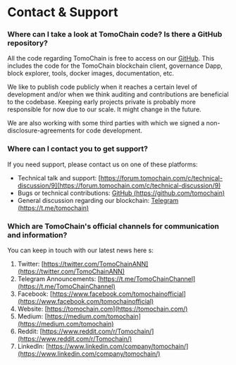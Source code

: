 # Contact & Support



### **Where can I take a look at TomoChain code? Is there a GitHub repository?**

All the code regarding TomoChain is free to access on our [GitHub](https://github.com/tomochain). This includes the code for the TomoChain blockchain client, governance Dapp, block explorer, tools, docker images, documentation, etc.

We like to publish code publicly when it reaches a certain level of development and/or when we think auditing and contributions are beneficial to the codebase. Keeping early projects private is probably more responsible for now due to our scale. It might change in the future.

We are also working with some third parties with which we signed a non-disclosure-agreements for code development.

### **Where can I contact you to get support?**

If you need support, please contact us on one of these platforms:

* Technical talk and support: [https://forum.tomochain.com/c/technical-discussion/9](https://forum.tomochain.com/c/technical-discussion/9)
* Bugs or technical contributions: [GitHub (https://github.com/tomochain)](https://github.com/tomochain)
* General discussion regarding our blockchain: [Telegram (https://t.me/tomochain)](https://t.me/tomochain)

### **Which are TomoChain's official channels for communication and information?**

You can keep in touch with our latest news here s:

1. Twitter: [https://twitter.com/TomoChainANN](https://twitter.com/TomoChainANN)
2. Telegram Announcements: [https://t.me/TomoChainChannel](https://t.me/TomoChainChannel)
3. Facebook: [https://www.facebook.com/tomochainofficial](https://www.facebook.com/tomochainofficial)
4. Website: [https://tomochain.com](https://tomochain.com/)
5. Medium: [https://medium.com/tomochain](https://medium.com/tomochain)
6. Reddit: [https://www.reddit.com/r/Tomochain/](https://www.reddit.com/r/Tomochain/)
7. LinkedIn: [https://www.linkedin.com/company/tomochain/](https://www.linkedin.com/company/tomochain/)

